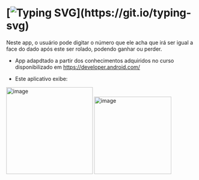 # [![Typing SVG](https://readme-typing-svg.herokuapp.com/?color=C8A2C8&size=35&center=true&vCenter=true&width=1000&lines=App+com+interface+interativa!;Feito+com+kotlin;Dice+Roller.)](https://git.io/typing-svg)

Neste app, o usuário pode digitar o número que ele acha que irá ser igual a face do dado após este ser rolado, podendo ganhar ou perder.
- App adapdtado a partir dos conhecimentos adquiridos no curso disponibilizado em https://developer.android.com/
  
- Este aplicativo exibe:
  
<img width="230" alt="image" src="https://github.com/Lehguanaes/Dice_Roller_Bet_App/assets/125403978/566f1275-2b8e-43b8-80ab-cc39e6d61ef3">
<img width="205" alt="image" src="https://github.com/Lehguanaes/Dice_Roller_Bet_App/assets/125403978/b79e6979-6593-4a02-9aa2-93df3bb77911">



